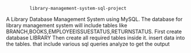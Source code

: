              library-management-system-sql-project
 
  A Library Database Management System using MySQL. The database for library management system will include tables like  BRANCH,BOOKS,EMPLOYEEISSUESTATUS,RETURNSTATUS.
  First create database LIBRARY
  Then create all required tables inside it.
  insert data into the tables.
  that include various sql queries analyze to get the output
